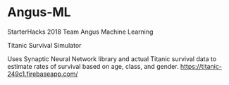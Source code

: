 # Angus-ML
StarterHacks 2018 Team Angus Machine Learning

Titanic Survival Simulator

Uses Synaptic Neural Network library and actual Titanic survival data to estimate rates of survival based on age, class, and gender.
https://titanic-249c1.firebaseapp.com/
